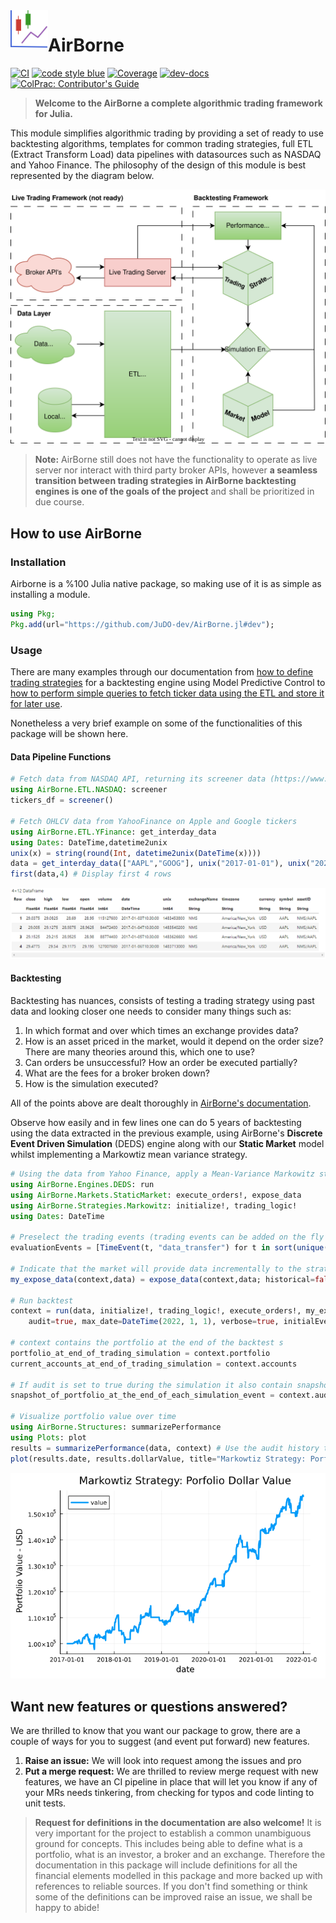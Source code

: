 <img align="left" width="60" height="60" src="https://raw.githubusercontent.com/JuDO-dev/AirBorne.jl/97ab1e6300772023314a45adcef96aaa6810b329/docs/src/assets/logo.svg" alt="AirBorne Logo">

# AirBorne
[![CI](https://github.com/JuDO-dev/AirBorne.jl/actions/workflows/CI.yml/badge.svg?branch=dev)](https://github.com/JuDO-dev/AirBorne.jl/actions/workflows/CI.yml)
[![code style blue](https://img.shields.io/badge/code%20style-blue-4495d1.svg)](https://github.com/invenia/Blue)
[![Coverage](https://codecov.io/gh/JuDO-dev/AirBorne.jl/branch/dev/graph/badge.svg)](https://codecov.io/gh/JuDO-dev/AirBorne.jl)
[![dev-docs](https://github.com/JuDO-dev/AirBorne.jl/actions/workflows/pages/pages-build-deployment/badge.svg?branch=gh-pages)](https://judo.dev/AirBorne.jl/dev/)
[![ColPrac: Contributor's Guide](https://img.shields.io/badge/ColPrac-Contributor's%20Guide-blueviolet)](https://github.com/SciML/ColPrac)

> **Welcome to the AirBorne a complete algorithmic trading framework for Julia.**

This module simplifies algorithmic trading by providing a set of ready to use backtesting algorithms, templates for common trading strategies, full ETL (Extract Transform Load) data pipelines with datasources such as NASDAQ and Yahoo Finance. The philosophy of the design of this module is best represented by the diagram below.

![AirBorne Architecture](docs/drawings/SoftwareArchitecture.svg)

> **Note:** AirBorne still does not have the functionality to operate as live server nor interact with third party broker APIs, however **a seamless transition between trading strategies in AirBorne backtesting engines is one of the goals of the project** and shall be prioritized in due course.

## How to use AirBorne

### Installation
Airborne is a %100 Julia native package, so making use of it is as simple as installing a module.
```julia
using Pkg;
Pkg.add(url="https://github.com/JuDO-dev/AirBorne.jl#dev");
```

### Usage
There are many examples through our documentation from [how to define trading strategies](https://judo.dev/AirBorne.jl/dev/pages/examples/Strategies/) for a backtesting engine using Model Predictive Control to [how to perform simple queries to fetch ticker data using the ETL and store it for later use](https://judo.dev/AirBorne.jl/dev/pages/examples/ETL/).

Nonetheless a very brief example on some of the functionalities of this package will be shown here.

#### Data Pipeline Functions
```julia
# Fetch data from NASDAQ API, returning its screener data (https://www.nasdaq.com/market-activity/stocks/screener)
using AirBorne.ETL.NASDAQ: screener
tickers_df = screener() 

# Fetch OHLCV data from YahooFinance on Apple and Google tickers
using AirBorne.ETL.YFinance: get_interday_data
using Dates: DateTime,datetime2unix
unix(x) = string(round(Int, datetime2unix(DateTime(x))))
data = get_interday_data(["AAPL","GOOG"], unix("2017-01-01"), unix("2022-01-01"))
first(data,4) # Display first 4 rows
```
![Yahoo results](docs/drawings/resultsReadmeYahooData.png)

#### Backtesting
Backtesting has nuances, consists of testing a trading strategy using past data and looking closer one needs to consider many things such as:

1. In which format and over which times an exchange provides data?
2. How is an asset priced in the market, would it depend on the order size? There are many theories around this, which one to use?
3. Can orders be unsuccessful? How an order be executed partially?
4. What are the fees for a broker broken down?
5. How is the simulation executed?  


All of the points above are dealt thoroughly in [AirBorne's documentation](https://judo.dev/AirBorne.jl/dev/). 

Observe how easily and in few lines one can do 5 years of backtesting using the data extracted in the previous example, using AirBorne's **Discrete Event Driven Simulation** (DEDS) engine along with our **Static Market** model whilst implementing a Markowtiz mean variance strategy. 

```julia
# Using the data from Yahoo Finance, apply a Mean-Variance Markowitz strategy
using AirBorne.Engines.DEDS: run
using AirBorne.Markets.StaticMarket: execute_orders!, expose_data
using AirBorne.Strategies.Markowitz: initialize!, trading_logic!
using Dates: DateTime

# Preselect the trading events (trading events can be added on the fly during strategies, this step is optional)
evaluationEvents = [TimeEvent(t, "data_transfer") for t in sort(unique(data.date); rev=true)]

# Indicate that the market will provide data incrementally to the strategy
my_expose_data(context,data) = expose_data(context,data; historical=false)

# Run backtest
context = run(data, initialize!, trading_logic!, execute_orders!, my_expose_data;
    audit=true, max_date=DateTime(2022, 1, 1), verbose=true, initialEvents=evaluationEvents)

# context contains the portfolio at the end of the backtest s 
portfolio_at_end_of_trading_simulation = context.portfolio
current_accounts_at_end_of_trading_simulation = context.accounts

# If audit is set to true during the simulation it also contain snapshots
snapshot_of_portfolio_at_the_end_of_each_simulation_event = context.audit.portfolioHistory

# Visualize portfolio value over time
using AirBorne.Structures: summarizePerformance
using Plots: plot
results = summarizePerformance(data, context) # Use the audit history to ana
plot(results.date, results.dollarValue, title="Markowtiz Strategy: Porfolio Dollar Value", label="value", xlabel="date", ylabel=" Portfolio Value - USD", linewidth=3)
```
![Backtest results](docs/drawings/resultsReadmeBacktest.png)


## Want new features or questions answered?
We are thrilled to know that you want our package to grow, there are a couple of ways for you to suggest (and event put forward) new features.

1. **Raise an issue:** We will look into request among the issues and pro
1. **Put a merge request:** We are thrilled to review merge request with new features, we have an CI pipeline in place that will let you know if any of your MRs needs tinkering, from checking for typos and code linting to unit tests.

> **Request for definitions in the documentation are also welcome!** It is very important for the project to establish a common unambiguous ground for concepts. This includes being able to define what is a portfolio, what is an investor, a broker and an exchange. Therefore the documentation in this package will include definitions for all the financial elements modelled in this package and more backed up with references to reliable sources. If you don't find something or think some of the definitions can be improved raise an issue, we shall be happy to abide! 